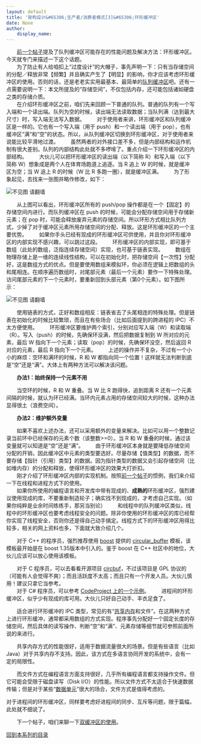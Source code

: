```yaml
---
layout: default
title: '架构设计&#65306;生产者/消费者模式[3]&#65306;环形缓冲区'
date: None
author:
    display_name: 
---
```


　　[前一个帖子](https://program-think.blogspot.com/2009/03/producer-consumer-pattern-2-queue.html)提及了队列缓冲区可能存在的性能问题及解决方法：环形缓冲区。今天就专门来描述一下这个话题。  
　　为了防止有人给咱扣上“过度设计”的大帽子，事先声明一下：只有当存储空间的分配／释放非常【频繁】并且确实产生了【明显】的影响，你才应该考虑环形缓冲区的使用。否则的话，还是老老实实用最基本、最简单的[队列缓冲区](https://program-think.blogspot.com/2009/03/producer-consumer-pattern-2-queue.html)吧。还有一点需要说明一下：本文所提及的“存储空间”，不仅包括内存，还可能包括诸如硬盘之类的存储介质。  
　　在介绍环形缓冲区之前，咱们先来回顾一下普通的队列。普通的队列有一个写入端和一个读出端。队列为空的时候，读出端无法读取数据；当队列满（达到最大尺寸）时，写入端无法写入数据。 　　对于使用者来讲，环形缓冲区和队列缓冲区是一样的。它也有一个写入端（用于 push）和一个读出端（用于 pop），也有缓冲区“满”和“空”的状态。所以，从队列缓冲区切换到环形缓冲区，对于使用者来说能比较平滑地过渡。 　　虽然两者的对外接口差不多，但是内部结构和运作机制有很大差别。队列的内部结构此处就不多啰嗦了。重点介绍一下环形缓冲区的内部结构。 　　大伙儿可以把环形缓冲区的读出端（以下简称 R）和写入端（以下简称 W）想象成是两个人在体育场跑道上追逐。当 R 追上 W 的时候，就是缓冲区为空；当 W 追上 R 的时候（W 比 R 多跑一圈），就是缓冲区满。 　　为了形象起见，去找来一张图并略作修改，如下：

![不见图 请翻墙](https://lh6.googleusercontent.com/KowoSKul1tsiKZX-Wv7rJ0BClVdrp8XWLElUklzft62PGTrL9LOwrX7oJhVxy2drCbIx-Wt2qSzyK-vpWbnFC8huDfWgX2h-V2Zaxo-t2njr_fEpWqf4cYI56WkYt7QyOAhuGWqW)

　　从上图可以看出，环形缓冲区所有的 push/pop 操作都是在一个【固定】的存储空间内进行。而队列缓冲区在 push 的时候，可能会分配存储空间用于存储新元素；在 pop 时，可能会释放废弃元素的存储空间。所以环形方式相比队列方式，少掉了对于缓冲区元素所用存储空间的分配、释放。这是环形缓冲区的一个主要优势。 　　如果你手头已经有现成的环形缓冲区可供使用，并且你对环形缓冲区的内部实现不感兴趣，可以跳过这段。 　　环形缓冲区的内部实现，即可基于数组（此处的数组，泛指连续存储空间）实现，也可基于链表实现。 　　数组在物理存储上是一维的连续线性结构，可以在初始化时，把存储空间【一次性】分配好，这是数组方式的优点。但是要使用数组来模拟环，你必须在逻辑上把数组的头和尾相连。在顺序遍历数组时，对尾部元素（最后一个元素）要作一下特殊处理。访问尾部元素的下一个元素时，要重新回到头部元素（第0个元素）。如下图所示：

![不见图 请翻墙](https://lh6.googleusercontent.com/2NuMql3dVig1XdMDcDQ8T0FBgfSnukU0xsoi9etifAiyFxyKuV_neuaL_bbEb0DswdyR8mTWDkFJHvxZ1Jepl2KcvNFk8y3EPtc_RNDXtEjvHKHb1GWqpqPv2j8UtOg88LR6nZe9)

　　使用链表的方式，正好和数组相反：链表省去了头尾相连的特殊处理。但是链表在初始化的时候比较繁琐，而且在有些场合（比如后面提到的跨进程的 IPC）不太方便使用。 　　环形缓冲区要维护两个索引，分别对应写入端（W）和读取端（R）。写入（push）的时候，先确保环没满，然后把数据复制到 W 所对应的元素，最后 W 指向下一个元素；读取（pop）的时候，先确保环没空，然后返回 R 对应的元素，最后 R 指向下一个元素。 　　上述的操作并不复杂，不过有一个小小的麻烦：空环和满环的时候，R 和 W 都指向同一个位置！这样就无法判断到底是“空”还是“满”。大体上有两种方法可以解决该问题。

　　**办法1：始终保持一个元素不用**

　　当空环的时候，R 和 W 重叠。当 W 比 R 跑得快，追到距离 R 还有一个元素间隔的时候，就认为环已经满。当环内元素占用的存储空间较大的时候，这种办法显得很土（浪费空间）。

　　**办法2：维护额外变量**

　　如果不喜欢上述办法，还可以采用额外的变量来解决。比如可以用一个整数记录当前环中已经保存的元素个数（该整数>=0）。当 R 和 W 重叠的时候，通过该变量就可以知道是“空”还是“满”。 　　由于环形缓冲区本身就是要降低存储空间分配的开销，因此缓冲区中元素的类型要选好。尽量存储【值类型】的数据，而不要存储【指针（引用）类型】的数据。因为指针类型的数据又会引起存储空间（比如堆内存）的分配和释放，使得环形缓冲区的效果大打折扣。  
　　刚才介绍了环形缓冲区内部的实现机制。按照[前一个帖子](https://program-think.blogspot.com/2009/03/producer-consumer-pattern-2-queue.html)的惯例，我们来介绍一下在线程和进程方式下的使用。  
　　如果你所使用的编程语言和开发库中带有现成的、**成熟的**环形缓冲区，强烈建议使用现成的库，不要重新制造轮子；确实找不到现成的，才考虑自己实现。（如果你纯粹是业余时间练练手，那另当别论） 　　和线程中的队列缓冲区类似，线程中的环形缓冲区也要考虑线程安全的问题。除非你使用的环形缓冲区的库已经帮你实现了线程安全，否则你还是得自己动手搞定。线程方式下的环形缓冲区用得比较多，相关的网上资料也多，下面就大致介绍几个。

　　对于 C++ 的程序员，强烈推荐使用 [boost](http://www.boost.org/) 提供的 [circular\_buffer](http://www.boost.org/libs/circular_buffer/) 模板，该模板最开始是在 boost 1.35版本中引入的。鉴于 boost 在 C++ 社区中的地位，大伙儿应该可以放心使用该模板。

  
　　对于 C 程序员，可以去看看开源项目 [circbuf](http://sourceforge.net/projects/circbuf/)，不过该项目是 GPL 协议的（可能有人会觉得不爽）；而且活跃度不太高；而且只有一个开发人员。大伙儿慎用！建议只拿它当参考。  
　　对于 C# 程序员，可以参考 [CodeProject 上的一个示例](http://www.codeproject.com/KB/recipes/circularbuffer.aspx)。 　　进程间的环形缓冲区，似乎少有现成的库可用。大伙儿只好自己动手、丰衣足食了。

　　适合进行环形缓冲的 IPC 类型，常见的有“[共享内存](https://en.wikipedia.org/wiki/Shared_memory#In_software)和文件”。在这两种方式上进行环形缓冲，通常都采用数组的方式实现。程序事先分配好一个固定长度的存储空间，然后具体的读写操作、判断“空”和“满”、元素存储等细节就可参照前面所说的来进行。

　　共享内存方式的性能很好，适用于数据流量很大的场景。但是有些语言（比如 Java）对于共享内存不支持。因此，该方式在多语言协同开发的系统中，会有一定的局限性。

　　而文件方式在编程语言方面支持很好，几乎所有编程语言都支持操作文件。但它可能会受限于磁盘读写（Disk I/O）的性能。所以文件方式不太适合于快速数据传输；但是对于某些“[数据单元](https://program-think.blogspot.com/2009/03/producer-consumer-pattern-1-data.html)”很大的场合，文件方式是值得考虑的。

对于进程间的环形缓冲区，同样要考虑好进程间的同步、互斥等问题，限于篇幅，此处就不细说了。

　　下一个帖子，咱们来聊一下[双缓冲区的使用](https://program-think.blogspot.com/2009/04/producer-consumer-pattern-4-double.html)。

[回到本系列的目录](https://program-think.blogspot.com/2009/03/producer-consumer-pattern-0-overview.html#index)

